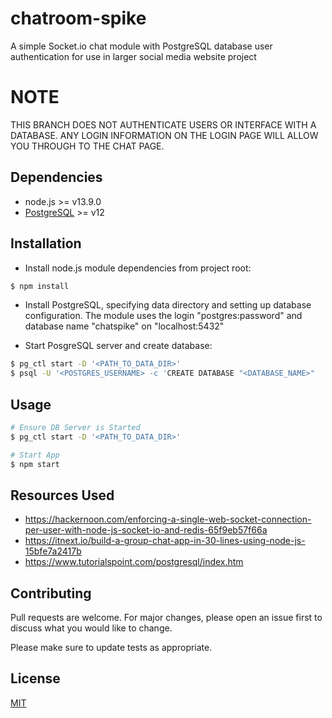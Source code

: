 # chatroom-spike

A simple Socket.io chat module with PostgreSQL database user authentication for use in larger social media website project

# NOTE
THIS BRANCH DOES NOT AUTHENTICATE USERS OR INTERFACE WITH A DATABASE. ANY LOGIN INFORMATION ON THE LOGIN PAGE WILL ALLOW YOU THROUGH TO THE CHAT PAGE.

## Dependencies
- node.js >= v13.9.0
- [PostgreSQL](https://www.postgresql.org/ "PostgreSQL Homepage") >= v12

## Installation

- Install node.js module dependencies from project root:

```bash
$ npm install
```
- Install PostgreSQL, specifying data directory and setting up database configuration. The module uses the login "postgres:password" and database name "chatspike" on "localhost:5432"

- Start PosgreSQL server and create database:

```bash
$ pg_ctl start -D '<PATH_TO_DATA_DIR>'
$ psql -U '<POSTGRES_USERNAME> -c 'CREATE DATABASE "<DATABASE_NAME>"
```

## Usage

```bash
# Ensure DB Server is Started
$ pg_ctl start -D '<PATH_TO_DATA_DIR>'

# Start App
$ npm start
```

## Resources Used
- https://hackernoon.com/enforcing-a-single-web-socket-connection-per-user-with-node-js-socket-io-and-redis-65f9eb57f66a
- https://itnext.io/build-a-group-chat-app-in-30-lines-using-node-js-15bfe7a2417b
- https://www.tutorialspoint.com/postgresql/index.htm

## Contributing
Pull requests are welcome. For major changes, please open an issue first to discuss what you would like to change.

Please make sure to update tests as appropriate.

## License
[MIT](https://choosealicense.com/licenses/mit/)
